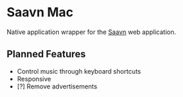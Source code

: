 # Saavn Mac

Native application wrapper for the [Saavn](www.saavn.com/) web application.

## Planned Features
- Control music through keyboard shortcuts
- Responsive
- [?] Remove advertisements

